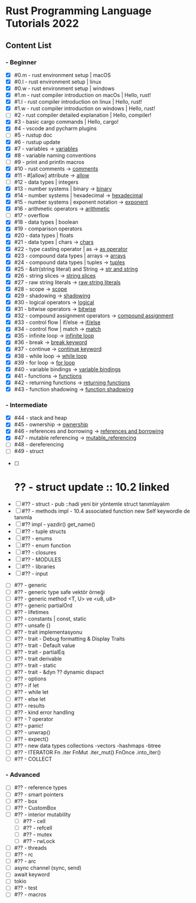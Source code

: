 # Rust Programming Language Tutorials 2022

## Content List

### - Beginner

- [x] #0.m - rust environment setup | macOS
- [x] #0.l - rust environment setup | linux
- [x] #0.w - rust environment setup | windows
- [x] #1.m - rust compiler introduction on macOs | Hello, rust!
- [x] #1.l - rust compiler introduction on linux | Hello, rust!
- [x] #1.w - rust compiler introduction on windows | Hello, rust!
- [ ] #2 - rust compiler detailed explanation | Hello, compiler!
- [x] #3 - basic cargo commands | Hello, cargo!
- [x] #4 - vscode and pycharm plugins
- [ ] #5 - rustup doc
- [x] #6 - rustup update
- [x] #7 - variables -> [variables](video_code_examples/variables/src/main.rs)
- [x] #8 - variable naming conventions
- [ ] #9 - print and println macros
- [x] #10 - rust comments -> [comments](video_code_examples/comments/src/main.rs)
- [x] #11 - #[allow] attribute -> [allow](video_code_examples/allow/src/main.rs)
- [ ] #12 - data types | integers
- [x] #13 - number systems | binary -> [binary](video_code_examples/binary/src/main.rs)
- [x] #14 - number systems | hexadecimal -> [hexadecimal](video_code_examples/hexadecimal/src/main.rs)
- [x] #15 - number systems | exponent notation -> [exponent](video_code_examples/exponent/src/main.rs)
- [x] #16 - arithmetic operators -> [arithmetic](video_code_examples/arithmetic/src/main.rs)
- [ ] #17 - overflow
- [x] #18 - data types | boolean
- [x] #19 - comparison operators
- [x] #20 - data types | floats
- [x] #21 - data types | chars -> [chars](video_code_examples/chars/src/main.rs)
- [x] #22 - type casting operator | as -> [as operator](video_code_examples/as_operator/src/main.rs)
- [x] #23 - compound data types | arrays -> [arrays](video_code_examples/arrays/src/main.rs)
- [x] #24 - compound data types | tuples -> [tuples](video_code_examples/tuples/src/main.rs)
- [x] #25 - &str(string literal) and String -> [str and string](video_code_examples/str_and_string/src/main.rs)
- [x] #26 - string slices -> [string slices](video_code_examples/string_slices/src/main.rs)
- [x] #27 - raw string literals -> [raw string literals](video_code_examples/raw_string_literal/src/main.rs)
- [x] #28 - scope -> [scope](video_code_examples/scope/src/main.rs)
- [x] #29 - shadowing -> [shadowing](video_code_examples/shadowing/src/main.rs)
- [x] #30 - logical operators -> [logical](video_code_examples/logical/src/main.rs)
- [x] #31 - bitwise operators -> [bitwise](video_code_examples/bitwise/src/main.rs)
- [x] #32 - compound assignment operators -> [compound assignment](video_code_examples/compound_assignment/src/main.rs)
- [x] #33 - control flow | if/else -> [if/else](video_code_examples/if_else/src/main.rs)
- [x] #34 - control flow | match -> [match](video_code_examples/match_example/src/main.rs)
- [x] #35 - infinite loop -> [infinite loop](video_code_examples/infinite_loop/src/main.rs)
- [x] #36 - break -> [break keyword](video_code_examples/break_keyword/src/main.rs)
- [x] #37 - continue -> [continue keyword](video_code_examples/continue_keyword/src/main.rs)
- [x] #38 - while loop -> [while loop](video_code_examples/while_loop/src/main.rs)
- [x] #39 - for loop -> [for loop](video_code_examples/for_loop/src/main.rs)
- [x] #40 - variable bindings -> [variable bindings](video_code_examples/variable_bindings/src/main.rs)
- [x] #41 - functions -> [functions](video_code_examples/functions/src/main.rs)
- [x] #42 - returning functions -> [returning functions](video_code_examples/returning_functions/src/main.rs)
- [x] #43 - function shadowing -> [function shadowing](video_code_examples/function_shadowing/src/main.rs)

### - Intermediate

- [x] #44 - stack and heap
- [x] #45 - ownership -> [ownership](video_code_examples/ownership/src/main.rs)
- [x] #46 - references and borrowing -> [references and borrowing](video_code_examples/references_and_borrowing/src/main.rs)
- [x] #47 - mutable referencing -> [mutable_referencing](video_code_examples/mutable_referencing/src/main.rs)
- [ ] #48 - dereferencing
- [ ] #49 - struct
<!--
- [ ] for loop Strings string literal
// https://www.educative.io/answers/what-is-stringchars-in-rust -->  

- [ ] # ?? - struct update :: 10.2 linked
- [ ] #?? - struct - pub ::hadi yeni bir yöntemle struct tanımlayalım
- [ ] #?? - methods impl - 10.4 associated function new Self keywordle de tanımla      
- [ ] #?? impl - yazdir() get_name()
- [ ] #?? - tuple structs
- [ ] #?? - enums
- [ ] #?? - enum function
- [ ] #?? - closures
- [ ] #?? - MODULES
- [ ] #?? - libraries
- [ ] #?? - input
<!--
https://www.tutorialspoint.com/rust/rust_file_input_output.htm
-->   
- [ ] #?? - generic 
- [ ] #?? - generic type safe vektör örneği
        <!-- https://www.tutorialspoint.com/rust/rust_generic_types.htm -->
- [ ] #?? - generic method <T, U> ve <u8, u8>
- [ ] #?? - generic partialOrd
- [ ] #?? - lifetimes
- [ ] #?? - constants | const, static
- [ ] #?? - unsafe {}
- [ ] #?? - trait implementasyonu
- [ ] #?? - trait - Debug formatting & Display Traits
- [ ] #?? - trait - Default value
- [ ] #?? - trait - partialEq
- [ ] #?? - trait derivable
- [ ] #?? - trait - static
- [ ] #?? - trait - &dyn ?? dynamic dispact
     <!--aynı video olabilir -   trait - dyn shortway
            aynı -  trait - dyn impl keyword shortway -->
- [ ] #?? - options <!-- https://www.linkedin.com/learning/rust-essential-training/3145782?autoSkip=true&autoplay=true&resume=false   matching Option<T>
        -->
- [ ] #?? - if let
- [ ] #?? - while let
- [ ] #?? - else let
- [ ] #?? - results
- [ ] #?? - kind error handling
- [ ] #?? - ? operator
- [ ] #?? - panic!
- [ ] #?? - unwrap()
- [ ] #?? - expect()
- [ ] #?? - new data types collections
                -vectors 
                -hashmaps
                -btree
- [ ] #?? - ITERATOR
                Fn .iter
                FnMut .iter_mut()
                FnOnce .into_iter()
- [ ] #?? - COLLECT

### - Advanced
- [ ] #?? - reference types
- [ ] #?? - smart pointers
- [ ] #?? - box
- [ ] #?? - CustomBox<!-- https://www.tutorialspoint.com/rust/rust_smart_pointers.htm -->
- [ ] #?? - interior mutability
  - [ ] #?? - cell
  - [ ] #?? - refcell
  - [ ] #?? - mutex
  - [ ] #?? - rwLock
- [ ] #?? - threads
- [ ] #?? - rc
- [ ] #?? - arc
- [ ] async
        channel (sync, send)
- [ ] await keyword
- [ ] tokio
- [ ] #?? - test
- [ ] #?? - macros